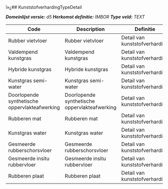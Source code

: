 ï»¿## KunststofverhardingTypeDetail

*__Domeinlijst versie:__ d5*
*__Herkomst definitie:__ IMBOR*
*__Type veld:__ TEXT*

|__Code__ |__Description__ |__Definitie__	|
|	---	|	---	|   ---	| 
| Rubber vietvloer | Rubber vietvloer | Detail van kunststofverharding |
| Valdempend kunstgras | Valdempend kunstgras | Detail van kunststofverharding |
| Hybride kunstgras | Hybride kunstgras | Detail van kunststofverharding |
| Kunstgras semi-water | Kunstgras semi-water | Detail van kunststofverharding |
| Doorlopende synthetische oppervlakteafwerking | Doorlopende synthetische oppervlakteafwerking | Detail van kunststofverharding |
| Rubberen mat | Rubberen mat | Detail van kunststofverharding |
| Kunstgras water | Kunstgras water | Detail van kunststofverharding |
| Gesmeerde rubberschorsvloer | Gesmeerde rubberschorsvloer | Detail van kunststofverharding |
| Gesmeerde insitu rubbervloer | Gesmeerde insitu rubbervloer | Detail van kunststofverharding |
| Rubberen plaat | Rubberen plaat | Detail van kunststofverharding |
